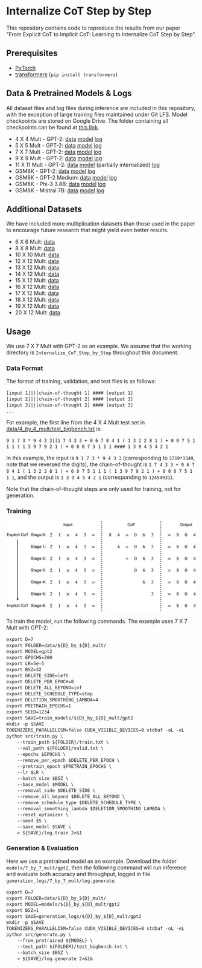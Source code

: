 # Internalize CoT Step by Step

This repository contains code to reproduce the results from our paper "From Explicit CoT to Implicit CoT: Learning to Internalize CoT Step by Step".

## Prerequisites

* [PyTorch](https://pytorch.org/get-started/locally/)
* [transformers](https://github.com/huggingface/transformers) (`pip install transformers`)

## Data & Pretrained Models & Logs

All dataset files and log files during inference are included in this repository, with the exception of large training files maintained under Git LFS. Model checkpoints are stored on Google Drive. The folder containing all checkpoints can be found at [this link](https://drive.google.com/drive/folders/1_riWn76CiUWcc-fB6KL__PSBF5zstF1T?usp=sharing).

* 4 X 4 Mult - GPT-2: [data](data/4_by_4_mult/) [model](https://drive.google.com/drive/folders/1cCqJmmwJA7wg0Q64f51WgASSnLVJ4ahO?usp=sharing) [log](logs/4_by_4_mult/gpt2/log.generate)
* 5 X 5 Mult - GPT-2: [data](data/5_by_5_mult/) [model](https://drive.google.com/drive/folders/1r80h5rLgAa1NpAzIknuvHB92nDT2j0Hz?usp=sharing) [log](logs/5_by_5_mult/gpt2/log.generate)
* 7 X 7 Mult - GPT-2: [data](data/7_by_7_mult/) [model](https://drive.google.com/drive/folders/1a8jbCV9d9o243qqsxKvgnwDVT27PfJry?usp=sharing) [log](logs/7_by_7_mult/gpt2/log.generate)
* 9 X 9 Mult - GPT-2: [data](data/9_by_9_mult/) [model](https://drive.google.com/drive/folders/1WQn00xYt_fuFaw-hsl9u-QavmBn8NUaD?usp=sharing) [log](logs/9_by_9_mult/gpt2/log.generate)
* 11 X 11 Mult - GPT-2: [data](data/11_by_11_mult/) [model](https://drive.google.com/drive/folders/1JuHal52yxN0oO0Q_FMhjp6Enr54wAVy6?usp=sharing) (partially internalized) [log](logs/11_by_11_mult_320_tokens_removed/gpt2/log.generate)
* GSM8K - GPT-2: [data](data/gsm8k/) [model](https://drive.google.com/drive/folders/1IUQ26DNqDrX0mfTSm19gqG5k1FxLZsr2?usp=sharing) [log](logs/gsm8k/gpt2/log.generate)
* GSM8K - GPT-2 Medium: [data](data/gsm8k/) [model](https://drive.google.com/drive/folders/1-mJ8h9O8ztx0iWJxtgcP4LEJlxj6Cyln?usp=sharing) [log](logs/gsm8k/gpt2-medium/log.generate)
* GSM8K - Phi-3 3.8B: [data](data/gsm8k/) [model](https://drive.google.com/drive/folders/1Jm1sk62WhDX2exiQmRKI53aW5jKXAZE9?usp=sharing) [log](logs/gsm8k/phi3-3.8B/log.generate)
* GSM8K - Mistral 7B: [data](data/gsm8k/) [model](https://drive.google.com/drive/folders/1azfzWxf2jy1H7XAe-dAhtYFTPuh7tfmd?usp=sharing) [log](logs/gsm8k/mistral-7B/log.generate)

## Additional Datasets

We have included more multiplication datasets than those used in the paper to encourage future research that might yield even better results.

* 6 X 6 Mult: [data]()
* 8 X 8 Mult: [data]()
* 10 X 10 Mult: [data]()
* 12 X 12 Mult: [data]()
* 13 X 12 Mult: [data]()
* 14 X 12 Mult: [data]()
* 15 X 12 Mult: [data]()
* 16 X 12 Mult: [data]()
* 17 X 12 Mult: [data]()
* 18 X 12 Mult: [data]()
* 19 X 12 Mult: [data]()
* 20 X 12 Mult: [data]()

## Usage

We use 7 X 7 Mult with GPT-2 as an example. We assume that the working directory is `Internalize_CoT_Step_by_Step` throughout this document.

### Data Format

The format of training, validation, and test files is as follows:

```
[input 1]||[chain-of-thought 1] #### [output 1]
[input 2]||[chain-of-thought 2] #### [output 3]
[input 3]||[chain-of-thought 2] #### [output 3]
...
```

For example, the first line from the 4 X 4 Mult test set in [data/4_by_4_mult/test_bigbench.txt](data/4_by_4_mult/test_bigbench.txt) is:

```
9 1 7 3 * 9 4 3 3||1 7 4 3 3 + 0 6 7 8 4 1 ( 1 3 2 2 8 1 ) + 0 0 7 5 1 1 1 ( 1 3 9 7 9 2 1 ) + 0 0 0 7 5 1 1 1 #### 1 3 9 4 5 4 2 1
```

In this example, the input is `9 1 7 3 * 9 4 3 3` (corresponding to `3719*3349`, note that we reversed the digits), the chain-of-thought is `1 7 4 3 3 + 0 6 7 8 4 1 ( 1 3 2 2 8 1 ) + 0 0 7 5 1 1 1 ( 1 3 9 7 9 2 1 ) + 0 0 0 7 5 1 1 1`, and the output is `1 3 9 4 5 4 2 1` (corresponding to `12454931`).

Note that the chain-of-thought steps are only used for training, not for generation.

### Training

![](imgs/stepwise_internalization.png)

To train the model, run the following commands. The example uses 7 X 7 Mult with GPT-2:

```
export D=7
export FOLDER=data/${D}_by_${D}_mult/
export MODEL=gpt2
export EPOCHS=200
export LR=5e-5
export BSZ=32
export DELETE_SIDE=left
export DELETE_PER_EPOCH=8
export DELETE_ALL_BEYOND=inf
export DELETE_SCHEDULE_TYPE=step
export DELETION_SMOOTHING_LAMBDA=4
export PRETRAIN_EPOCHS=1
export SEED=1234
export SAVE=train_models/${D}_by_${D}_mult/gpt2
mkdir -p $SAVE
TOKENIZERS_PARALLELISM=false CUDA_VISIBLE_DEVICES=0 stdbuf -oL -eL python src/train.py \
    --train_path ${FOLDER}/train.txt \
    --val_path ${FOLDER}/valid.txt \
    --epochs $EPOCHS \
    --remove_per_epoch $DELETE_PER_EPOCH \
    --pretrain_epoch $PRETRAIN_EPOCHS \
    --lr $LR \
    --batch_size $BSZ \
    --base_model $MODEL \
    --removal_side $DELETE_SIDE \
    --remove_all_beyond $DELETE_ALL_BEYOND \
    --remove_schedule_type $DELETE_SCHEDULE_TYPE \
    --removal_smoothing_lambda $DELETION_SMOOTHING_LAMBDA \
    --reset_optimizer \
    --seed $S \
    --save_model $SAVE \
    > ${SAVE}/log.train 2>&1
```

### Generation & Evaluation

Here we use a pretrained model as an example. Download the folder `models/7_by_7_mult/gpt2`, then the following command will run inference and evaluate both accuracy and throughput, logged in file `generation_logs/7_by_7_mult/log.generate`.

```
export D=7
export FOLDER=data/${D}_by_${D}_mult/
export MODEL=models/${D}_by_${D}_mult/gpt2
export BSZ=1
export SAVE=generation_logs/${D}_by_${D}_mult/gpt2
mkdir -p $SAVE
TOKENIZERS_PARALLELISM=false CUDA_VISIBLE_DEVICES=0 stdbuf -oL -eL python src/generate.py \
    --from_pretrained ${MODEL} \
    --test_path ${FOLDER}/test_bigbench.txt \
    --batch_size $BSZ \
    > ${SAVE}/log.generate 2>&1&
```
